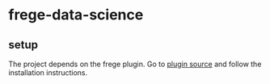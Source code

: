 # frege-data-science

## setup
The project depends on the frege plugin.
Go to [plugin source](https://github.com/tricktron/frege-gradle-plugin)
and follow the installation instructions.
